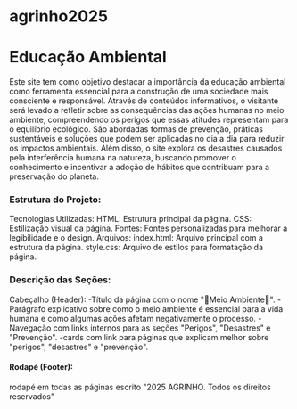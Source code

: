 # agrinho2025

# Educação Ambiental
Este site tem como objetivo destacar a importância da educação ambiental como ferramenta essencial para a construção de uma sociedade mais consciente e responsável. Através de conteúdos informativos, o visitante será levado a refletir sobre as consequências das ações humanas no meio ambiente, compreendendo os perigos que essas atitudes representam para o equilíbrio ecológico. São abordadas formas de prevenção, práticas sustentáveis e soluções que podem ser aplicadas no dia a dia para reduzir os impactos ambientais. Além disso, o site explora os desastres causados pela interferência humana na natureza, buscando promover o conhecimento e incentivar a adoção de hábitos que contribuam para a preservação do planeta.

### Estrutura do Projeto:
Tecnologias Utilizadas:
HTML: Estrutura principal da página.
CSS: Estilização visual da página.
Fontes: Fontes personalizadas para melhorar a legibilidade e o design.
Arquivos:
index.html: Arquivo principal com a estrutura da página.
style.css: Arquivo de estilos para formatação da página.

### Descrição das Seções:
Cabeçalho (Header):
-Título da página com o nome "🌳Meio Ambiente🌳".
-Parágrafo explicativo sobre como o meio ambiente é essencial para a vida humana e como algumas ações afetam negativamente o processo.
-Navegação com links internos para as seções "Perigos", "Desastres" e "Prevenção".
-cards com link para páginas que explicam melhor sobre "perigos", "desastres" e "prevenção".

#### Rodapé (Footer):
rodapé em todas as páginas escrito "2025 AGRINHO. Todos os direitos reservados"

